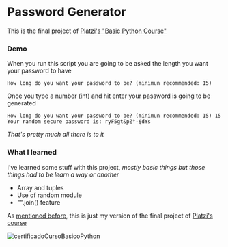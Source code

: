 # Password Generator
This is the final project of [Platzi's "Basic Python Course"](https://platzi.com/cursos/python/)

### Demo
When you run this script you are going to be asked the length you want your password to have

```
How long do you want your password to be? (minimun recommended: 15)
```

Once you type a number (int) and hit enter your password is going to be generated

```
How long do you want your password to be? (minimun recommended: 15) 15
Your random secure password is: ryF5gt&pZ°-$dYs
```

*That's pretty much all there is to it*

### What I learned
I've learned some stuff with this project, *mostly basic things but those things had to be learn a way or another*

- Array and tuples
- Use of random module
- "".join() feature


As [mentioned before](https://github.com/santitomatis/password-generator), this is just my version of the final project of [Platzi's course](https://platzi.com/cursos/python/)


![certificadoCursoBasicoPython](https://user-images.githubusercontent.com/86212669/176564841-410e78cf-518f-4fe3-bb7b-a338679657e8.png)
